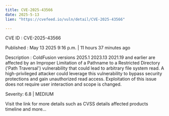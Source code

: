 ```yaml
---
title: CVE-2025-43566
date: 2025-5-13
lien: "https://cvefeed.io/vuln/detail/CVE-2025-43566"

---
```


CVE ID : CVE-2025-43566

Published :  May 13
2025
9:16 p.m. | 11 hours
37 minutes ago

Description : ColdFusion versions 2025.1
2023.13
2021.19 and earlier are affected by an Improper Limitation of a Pathname to a Restricted Directory ('Path Traversal') vulnerability that could lead to arbitrary file system read. A high-privileged attacker could leverage this vulnerability to bypass security protections and gain unauthorized read access. Exploitation of this issue does not require user interaction and scope is changed.

Severity: 6.8 | MEDIUM

Visit the link for more details
such as CVSS details
affected products
timeline
and more...

